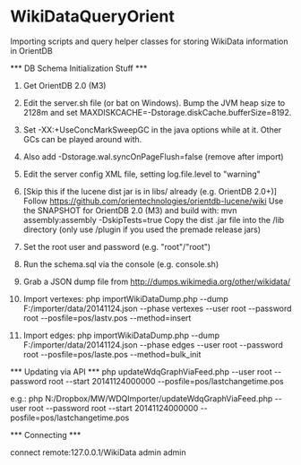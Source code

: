 WikiDataQueryOrient
===================

Importing scripts and query helper classes for storing WikiData information in OrientDB

*** DB Schema Initialization Stuff ***

1)	Get OrientDB 2.0 (M3)

2)  Edit the server.sh file (or bat on Windows).
	Bump the JVM heap size to 2128m and set MAXDISKCACHE=-Dstorage.diskCache.bufferSize=8192.

3)  Set -XX:+UseConcMarkSweepGC in the java options while at it.
    Other GCs can be played around with.

4)	Also add -Dstorage.wal.syncOnPageFlush=false (remove after import)

5) 	Edit the server config XML file, setting log.file.level to "warning"

6) 	[Skip this if the lucene dist jar is in libs/ already (e.g. OrientDB 2.0+)]
    Follow https://github.com/orientechnologies/orientdb-lucene/wiki
	Use the SNAPSHOT for OrientDB 2.0 (M3) and build with:
		mvn assembly:assembly -DskipTests=true
	Copy the dist .jar file into the /lib directory (only use /plugin if you used the premade release jars)

7) 	Set the root user and password (e.g. "root"/"root")

8) 	Run the schema.sql via the console (e.g. console.sh)

9)	Grab a JSON dump file from http://dumps.wikimedia.org/other/wikidata/

10) Import vertexes:
	php importWikiDataDump.php --dump F:/importer/data/20141124.json --phase vertexes --user root --password root --posfile=pos/lastv.pos --method=insert

11) Import edges:
	php importWikiDataDump.php --dump F:/importer/data/20141124.json --phase edges --user root --password root --posfile=pos/laste.pos --method=bulk_init

*** Updating via API ***
php updateWdqGraphViaFeed.php --user root --password root --start 20141124000000 --posfile=pos/lastchangetime.pos

e.g.:
php N:/Dropbox/MW/WDQImporter/updateWdqGraphViaFeed.php  --user root --password root --start 20141124000000 --posfile=pos/lastchangetime.pos

*** Connecting ***

connect remote:127.0.0.1/WikiData admin admin

